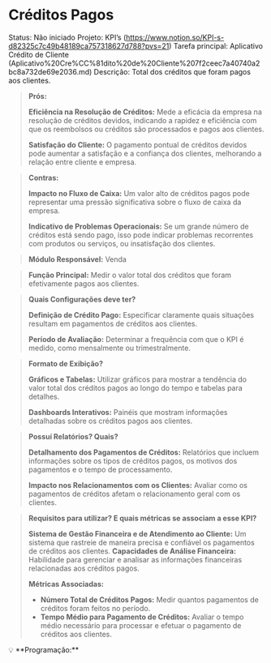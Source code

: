 # Créditos Pagos

Status: Não iniciado Projeto: KPI’s (https://www.notion.so/KPI-s-d82325c7c49b48189ca757318627d788?pvs=21) Tarefa principal: Aplicativo Crédito de Cliente (Aplicativo%20Cre%CC%81dito%20de%20Cliente%207f2ceec7a40740a2bc8a732de69e2036.md) Descrição: Total dos créditos que foram pagos aos clientes.

> **Prós:**
>
> **Eficiência na Resolução de Créditos:** Mede a eficácia da empresa na resolução de créditos devidos, indicando a rapidez e eficiência com que os reembolsos ou créditos são processados e pagos aos clientes.
>
> **Satisfação do Cliente:** O pagamento pontual de créditos devidos pode aumentar a satisfação e a confiança dos clientes, melhorando a relação entre cliente e empresa.

> **Contras:**
>
> **Impacto no Fluxo de Caixa:** Um valor alto de créditos pagos pode representar uma pressão significativa sobre o fluxo de caixa da empresa.
>
> **Indicativo de Problemas Operacionais:** Se um grande número de créditos está sendo pago, isso pode indicar problemas recorrentes com produtos ou serviços, ou insatisfação dos clientes.

> **Módulo Responsável:** Venda

> **Função Principal:** Medir o valor total dos créditos que foram efetivamente pagos aos clientes.

> **Quais Configurações deve ter?**
>
> **Definição de Crédito Pago:** Especificar claramente quais situações resultam em pagamentos de créditos aos clientes.
>
> **Período de Avaliação:** Determinar a frequência com que o KPI é medido, como mensalmente ou trimestralmente.

> **Formato de Exibição?**
>
> **Gráficos e Tabelas:** Utilizar gráficos para mostrar a tendência do valor total dos créditos pagos ao longo do tempo e tabelas para detalhes.
>
> **Dashboards Interativos:** Painéis que mostram informações detalhadas sobre os créditos pagos aos clientes.

> **Possuí Relatórios? Quais?**
>
> **Detalhamento dos Pagamentos de Créditos:** Relatórios que incluem informações sobre os tipos de créditos pagos, os motivos dos pagamentos e o tempo de processamento.
>
> **Impacto nos Relacionamentos com os Clientes:** Avaliar como os pagamentos de créditos afetam o relacionamento geral com os clientes.

> **Requisitos para utilizar? E quais métricas se associam a esse KPI?**
>
> **Sistema de Gestão Financeira e de Atendimento ao Cliente:** Um sistema que rastreie de maneira precisa e confiável os pagamentos de créditos aos clientes. **Capacidades de Análise Financeira:** Habilidade para gerenciar e analisar as informações financeiras relacionadas aos créditos pagos.
>
> **Métricas Associadas:**
>
> * **Número Total de Créditos Pagos:** Medir quantos pagamentos de créditos foram feitos no período.
> * **Tempo Médio para Pagamento de Créditos:** Avaliar o tempo médio necessário para processar e efetuar o pagamento de créditos aos clientes.

💡 \*\*Programação:\*\*
